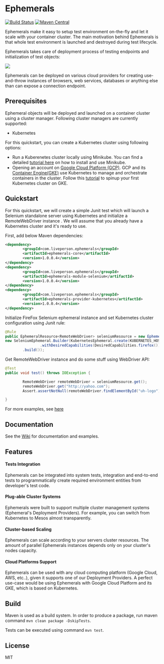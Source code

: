 # Ephemerals

[![Build Status](https://travis-ci.org/LivePersonInc/ephemerals.svg?branch=master)](https://travis-ci.org/LivePersonInc/ephemerals)
[![Maven Central](https://img.shields.io/maven-central/v/com.liveperson.ephemerals/ephemerals-core.svg)](http://search.maven.org/#search%7Cga%7C1%7Cg%3A%22com.liveperson.ephemerals%22)

Ephemerals make it easy to setup test environment on-the-fly and let it scale with your container cluster. The main motivation behind Ephemerals is that whole test environment is launched and destroyed during test lifecycle. 

Ephemerals takes care of deployment process of testing endpoints and initialization of test objects:

![](https://github.com/LivePersonInc/ephemerals/raw/master/eph.png)

Ephemerals can be deployed on various cloud providers for creating use-and-throw instances of browsers, web services, databases or anything else than can expose a connection endpoint.

## Prerequisites

Ephemeral objects will be deployed and launched on a container cluster using a cluster manager. Following cluster managers are currently supported:

- Kubernetes

For this quickstart, you can create a Kubernetes cluster using following options:

- Run a Kuberenetes cluster locally using Minikube. You can find a detailed [tutorial here](http://blog.kubernetes.io/2016/07/minikube-easily-run-kubernetes-locally.html) on how to install and use Minikube.
- Opening an account on [Google Cloud Platform (GCP)](https://cloud.google.com). GCP and its [Container Engine(GKE)](https://cloud.google.com/container-engine/) use Kubernetes to manage and orchestrate containers in the cluster. Follow this [tutorial](https://deis.com/blog/2016/first-kubernetes-cluster-gke/) to spinup your first Kubernetes cluster on GKE.

## Quickstart

For this quickstart, we will create a simple Junit test which will launch a Selenium standalone server using Kubernetes and initialize a RemoteWebDriver instance . We will assume that you already have a Kubernetes cluster and it's ready to use.

First, add below Maven dependencies:

```xml
<dependency>
        <groupId>com.liveperson.ephemerals</groupId>
        <artifactId>ephemerals-core</artifactId>
        <version>1.0.0.4</version>
</dependency>
<dependency>
        <groupId>com.liveperson.ephemerals</groupId>
        <artifactId>ephemerals-module-selenium</artifactId>
        <version>1.0.0.4</version>
</dependency>
<dependency>
        <groupId>com.liveperson.ephemerals</groupId>
        <artifactId>ephemerals-provider-kubernetes</artifactId>
        <version>1.0.0.4</version>
</dependency>
```

Initialize FireFox Selenium ephemeral instance and set Kubernetes cluster configuration using Junit rule:

```java
@Rule
public EphemeralResource<RemoteWebDriver> seleniumResource = new EphemeralResource(
new SeleniumEphemeral.Builder(KubernetesEphemeral.create(KUBERNETES_HOST,KUBERNETES_USERNAME,KUBERNETES_PASSWORD))
                .withDesiredCapabilities(DesiredCapabilities.firefox())
        .build());
```

Get RemoteWebDriver instance and do some stuff using WebDriver API:

```java
@Test
public void test() throws IOException {

        RemoteWebDriver remoteWebDriver = seleniumResource.get();
        remoteWebDriver.get("http://yahoo.com");
        Assert.assertNotNull(remoteWebDriver.findElementById("uh-logo"));

}
```

For more examples, see [here](https://github.com/LivePersonInc/ephemerals/tree/master/examples)

## Documentation

See the [Wiki](https://github.com/LivePersonInc/ephemerals/wiki/) for documentation and examples.

## Features

#### Tests Integration

Ephemerals can be integrated into system tests, integration and end-to-end tests to programmatically create required environment entities from developer's test code.

#### Plug-able Cluster Systems
 
Ephemerals were built to support multiple cluster management systems (Ephemeral's Deployment Providers). For example, you can switch from Kubernetes to Mesos almost transparently.

#### Cluster-based Scaling

Ephemerals can scale according to your servers cluster resources. The amount of parallel Ephemerals instances depends only on your cluster's nodes capacity.

#### Cloud Platforms Support

Ephemerals can be used with any cloud computing platform (Google Cloud, AWS, etc..), given it supports one of our Deployment Providers.
A perfect use-case would be using Ephemerals with Google Cloud Platform and its GKE, which is based on Kubernetes.


## Build

Maven is used as a build system. In order to produce a package, run maven command `mvn clean package -DskipTests`. 

Tests can be executed using command `mvn test`.

## License

MIT
